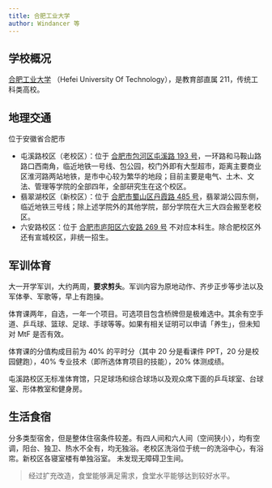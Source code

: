 ```yaml
---
title: 合肥工业大学
author: Windancer 等
---
```


## 学校概况
[合肥工业大学](https://www.hfut.edu.cn/) （Hefei University Of Technology），是教育部直属 211，传统工科类高校。

## 地理交通

位于安徽省合肥市

- 屯溪路校区（老校区）：位于 [合肥市包河区屯溪路 193 号](https://amap.com/place/B02270JMGA)，一环路和马鞍山路路口西南角，临近地铁一号线、包公园，校门外即有大型超市，距离主要商业区淮河路两站地铁，是市中心较为繁华的地段；目前主要是电气、土木、文法、管理等学院的全部四年，全部研究生在这个校区。
- 翡翠湖校区（新校区）：位于 [合肥市蜀山区丹霞路 485 号](https://amap.com/place/B022718L5W)，翡翠湖公园东侧，临近地铁三号线；除上述学院外的其他学院，部分学院在大三大四会搬至老校区。
- 六安路校区：位于 [合肥市庐阳区六安路 269 号](https://amap.com/place/B0FFK4KE90) 不对应本科生。除合肥校区外还有宣城校区，非统一招生。

## 军训体育

大一开学军训，大约两周，**要求剪头**。军训内容为原地动作、齐步正步等步法以及军体拳、军歌等，早上有跑操。

体育课两年，自选，一年一个项目。可选项目包含桥牌但是极难选中。其余有空手道、乒乓球、篮球、足球、手球等等。如果有相关证明可以申请「养生」，但未知对 MtF 是否有效。

体育课的分值构成目前为 40% 的平时分（其中 20 分是看课件 PPT，20 分是校园健跑），40% 专业技术（即所选体育项目的技能），20% 体测成绩。

屯溪路校区无标准体育馆，只足球场和综合球场以及观众席下面的乒乓球室、台球室、形体教室和健身房。

## 生活食宿

分多类型宿舍，但是整体住宿条件较差。有四人间和六人间（空间狭小），均有空调，阳台、独卫、热水不全有，均无独浴。老校区洗浴位于统一的洗浴中心，有浴帘。新校区各寝室楼有单独浴室。
未发现无障碍卫生间。

> 经过扩充改造，食堂能够满足需求，食堂水平能够达到较好水平。
